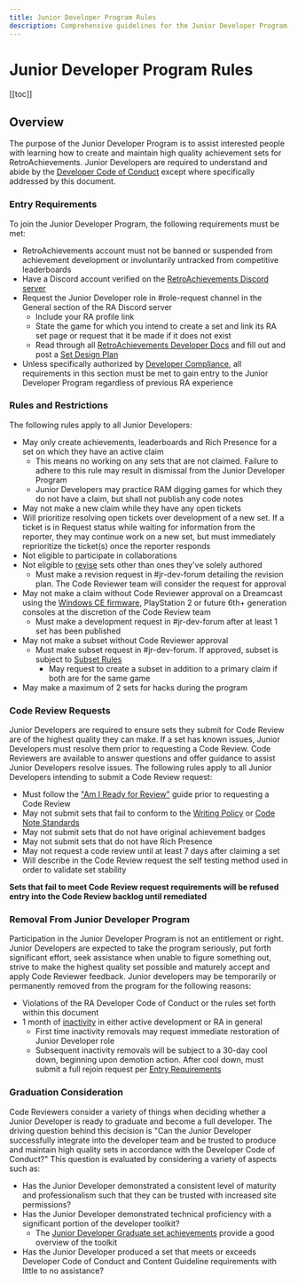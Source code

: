 ```yaml
---
title: Junior Developer Program Rules
description: Comprehensive guidelines for the Junior Developer Program, including rules, guidelines, and clarifications.
---
```


# Junior Developer Program Rules

[[toc]]

## Overview

The purpose of the Junior Developer Program is to assist interested people with learning how to create and maintain high quality achievement sets for RetroAchievements. Junior Developers are required to understand and abide by the [Developer Code of Conduct](https://docs.retroachievements.org/guidelines/users/code-of-conduct.html) except where specifically addressed by this document.

### Entry Requirements

To join the Junior Developer Program, the following requirements must be met:
- RetroAchievements account must not be banned or suspended from achievement development or involuntarily untracked from competitive leaderboards
- Have a Discord account verified on the [RetroAchievements Discord server](https://discord.gg/dq2E4hE)
- Request the Junior Developer role in #role-request channel in the General section of the RA Discord server
  - Include your RA profile link
  - State the game for which you intend to create a set and link its RA set page or request that it be made if it does not exist
  - Read through all [RetroAchievements Developer Docs](https://docs.retroachievements.org/developer-docs/) and fill out and post a [Set Design Plan](https://docs.google.com/spreadsheets/d/1VC2phJ9AUcZK5Ll4bVuMpJXED8QdM_nw8OdSAuLc3bI/edit#gid=0)
- Unless specifically authorized by [Developer Compliance](https://retroachievements.org/messages/create?to=DevCompliance), all requirements in this section must be met to gain entry to the Junior Developer Program regardless of previous RA experience

### Rules and Restrictions

The following rules apply to all Junior Developers:
- May only create achievements, leaderboards and Rich Presence for a set on which they have an active claim
  - This means no working on any sets that are not claimed.  Failure to adhere to this rule may result in dismissal from the Junior Developer Program
  - Junior Developers may practice RAM digging games for which they do not have a claim, but shall not publish any code notes
- May not make a new claim while they have any open tickets
- Will prioritize resolving open tickets over development of a new set. If a ticket is in Request status while waiting for information from the reporter, they may continue work on a new set, but must immediately reprioritize the ticket(s) once the reporter responds
- Not eligible to participate in collaborations
- Not eligible to [revise](https://docs.retroachievements.org/guidelines/content/achievement-set-revisions.html) sets other than ones they've solely authored
  - Must make a revision request in #jr-dev-forum detailing the revision plan. The Code Reviewer team will consider the request for approval
- May not make a claim without Code Reviewer approval on a Dreamcast using the [Windows CE firmware](https://retroachievements.org/game/24833), PlayStation 2 or future 6th+ generation consoles at the discretion of the Code Review team
  - Must make a development request in #jr-dev-forum after at least 1 set has been published
- May not make a subset without Code Reviewer approval
  - Must make subset request in #jr-dev-forum. If approved, subset is subject to [Subset Rules](https://docs.retroachievements.org/guidelines/content/subsets.html)
    - May request to create a subset in addition to a primary claim if both are for the same game
- May make a maximum of 2 sets for hacks during the program

### Code Review Requests

Junior Developers are required to ensure sets they submit for Code Review are of the highest quality they can make. If a set has known issues, Junior Developers must resolve them prior to requesting a Code Review.  Code Reviewers are available to answer questions and offer guidance to assist Junior Developers resolve issues.  The following rules apply to all Junior Developers intending to submit a Code Review request:
- Must follow the ["Am I Ready for Review"](https://docs.google.com/document/d/e/2PACX-1vSYRcYpyN0W8oP9Ho0YMiUutZEs-np4JDL-Be5IfuR5oyG_92wVwgwA5BkTHywK_olmzRBjpZGehKM6/pub) guide prior to requesting a Code Review
- May not submit sets that fail to conform to the [Writing Policy](https://docs.retroachievements.org/guidelines/content/writing-policy.html) or [Code Note Standards](https://docs.retroachievements.org/guidelines/content/code-notes.html)
- May not submit sets that do not have original achievement badges
- May not submit sets that do not have Rich Presence
- May not request a code review until at least 7 days after claiming a set
- Will describe in the Code Review request the self testing method used in order to validate set stability

**Sets that fail to meet Code Review request requirements will be refused entry into the Code Review backlog until remediated**

### Removal From Junior Developer Program

Participation in the Junior Developer Program is not an entitlement or right. Junior Developers are expected to take the program seriously, put forth significant effort, seek assistance when unable to figure something out, strive to make the highest quality set possible and maturely accept and apply Code Reviewer feedback. Junior developers may be temporarily or permanently removed from the program for the following reasons:
- Violations of the RA Developer Code of Conduct or the rules set forth within this document
- 1 month of [inactivity](https://docs.retroachievements.org/guidelines/developers/code-of-conduct.html#inactivity) in either active development or RA in general
  - First time inactivity removals may request immediate restoration of Junior Developer role
  - Subsequent inactivity removals will be subject to a 30-day cool down, beginning upon demotion action. After cool down, must submit a full rejoin request per [Entry Requirements](#entry-requirements)

 ### Graduation Consideration

  Code Reviewers consider a variety of things when deciding whether a Junior Developer is ready to graduate and become a full developer.  The driving question behind this decision is "Can the Junior Developer successfully integrate into the developer team and be trusted to produce and maintain high quality sets in accordance with the Developer Code of Conduct?"  This question is evaluated by considering a variety of aspects such as:
  - Has the Junior Developer demonstrated a consistent level of maturity and professionalism such that they can be trusted with increased site permissions?
  - Has the Junior Developer demonstrated technical proficiency with a significant portion of the developer toolkit?
    - The [Junior Developer Graduate set achievements](https://retroachievements.org/game/3046) provide a good overview of the toolkit
  - Has the Junior Developer produced a set that meets or exceeds Developer Code of Conduct and Content Guideline requirements with little to no assistance?